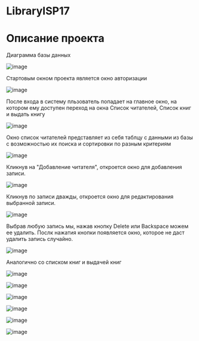 # LibraryISP17

<p align="center"><h1>Описание проекта</h1></p>



Диаграмма базы данных

![image](https://user-images.githubusercontent.com/81164509/162581541-01a8976b-ab7e-4308-97fb-9373ef0e7b52.png)



Стартовым окном проекта является окно авторизации

![image](https://user-images.githubusercontent.com/81164509/161767844-5b49b318-c632-41ab-9ced-a04fae866fc4.png)



После входа в систему пльзователь попадает на главное окно, на котором ему доступен переход на окна Список читателей, Список книг и выдать книгу

![image](https://user-images.githubusercontent.com/81164509/161764465-c2e26159-4db3-4591-980c-e4efdf9875fa.png)



Окно список читателей представляет из себя таблцу с данными из базы с возможностью их поиска и сортировки по разным критериям

![image](https://user-images.githubusercontent.com/81164509/162581709-dac23c42-4985-44a9-aa54-79f0926ade3a.png)



Кликнув на "Добавление читателя", откроется окно для добавления записи. 

![image](https://user-images.githubusercontent.com/81164509/162581814-7877ac30-b69e-46b5-aba7-1064a9925c21.png)



Кликнув по записи дважды, откроется окно для редактирования выбранной записи. 

![image](https://user-images.githubusercontent.com/81164509/162581792-7a9d9657-ac1e-4cce-a183-df9f81eca159.png)



Выбрав любую запись мы, нажав кнопку Delete или Backspace можем ее удалить. Послк нажатия кнопки появляется окно, которое не даст удалить запись случайно.

![image](https://user-images.githubusercontent.com/81164509/162582011-8e8b2d38-6923-461f-bea9-082bcf17be17.png)



Аналогично со списком книг и выдачей книг

![image](https://user-images.githubusercontent.com/81164509/162582203-a52e2a5c-12b4-4ba2-9b25-364651ce4538.png)


![image](https://user-images.githubusercontent.com/81164509/162582246-d1d68d8d-cee4-40d3-98e3-721ca14bd7b1.png)


![image](https://user-images.githubusercontent.com/81164509/162582290-e5f0dbdb-6667-4d52-b43d-48d19f1cf36d.png)


![image](https://user-images.githubusercontent.com/81164509/162582302-dcd14436-8ad4-48d6-bd09-887c851a08a7.png)


![image](https://user-images.githubusercontent.com/81164509/162582313-f76490df-0516-44c9-859f-ec3e0765efb0.png)


![image](https://user-images.githubusercontent.com/81164509/162582339-af468146-e5bd-4cac-91ed-549f08d112a5.png)
